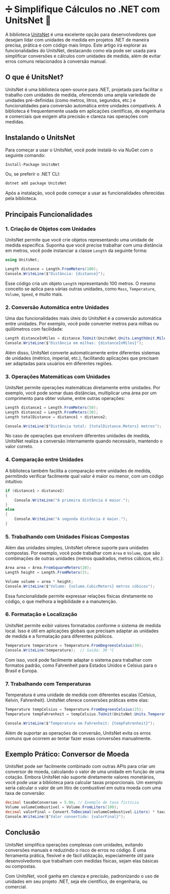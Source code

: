 # ➗ Simplifique Cálculos no .NET com UnitsNet 🧮

A biblioteca [UnitsNet](https://github.com/angularsen/UnitsNet) é uma excelente opção para desenvolvedores que desejam lidar com unidades de medida em projetos .NET de maneira precisa, prática e com código mais limpo. Este artigo irá explorar as funcionalidades do UnitsNet, destacando como ela pode ser usada para simplificar conversões e cálculos com unidades de medida, além de evitar erros comuns relacionados à conversão manual.

## O que é UnitsNet?

UnitsNet é uma biblioteca open-source para .NET, projetada para facilitar o trabalho com unidades de medida, oferecendo uma ampla variedade de unidades pré-definidas (como metros, litros, segundos, etc.) e funcionalidades para conversão automática entre unidades compatíveis. A biblioteca é frequentemente usada em aplicações científicas, de engenharia e comerciais que exigem alta precisão e clareza nas operações com medidas.

## Instalando o UnitsNet

Para começar a usar o UnitsNet, você pode instalá-lo via NuGet com o seguinte comando:

```bash
Install-Package UnitsNet
```

Ou, se preferir o .NET CLI:

```bash
dotnet add package UnitsNet
```

Após a instalação, você pode começar a usar as funcionalidades oferecidas pela biblioteca.

## Principais Funcionalidades

### 1. Criação de Objetos com Unidades

UnitsNet permite que você crie objetos representando uma unidade de medida específica. Suponha que você precise trabalhar com uma distância em metros, você pode instanciar a classe `Length` da seguinte forma:

```csharp
using UnitsNet;

Length distance = Length.FromMeters(100);
Console.WriteLine($"Distância: {distance}");
```

Esse código cria um objeto `Length` representando 100 metros. O mesmo conceito se aplica para várias outras unidades, como `Mass`, `Temperature`, `Volume`, `Speed`, e muito mais.

### 2. Conversão Automática entre Unidades

Uma das funcionalidades mais úteis do UnitsNet é a conversão automática entre unidades. Por exemplo, você pode converter metros para milhas ou quilômetros com facilidade:

```csharp
Length distanceInMiles = distance.ToUnit(UnitsNet.Units.LengthUnit.Mile);
Console.WriteLine($"Distância em milhas: {distanceInMiles}");
```

Além disso, UnitsNet converte automaticamente entre diferentes sistemas de unidades (métrico, imperial, etc.), facilitando aplicações que precisam ser adaptadas para usuários em diferentes regiões.

### 3. Operações Matemáticas com Unidades

UnitsNet permite operações matemáticas diretamente entre unidades. Por exemplo, você pode somar duas distâncias, multiplicar uma área por um comprimento para obter volume, entre outras operações:

```csharp
Length distance1 = Length.FromMeters(50);
Length distance2 = Length.FromMeters(30);
Length totalDistance = distance1 + distance2;

Console.WriteLine($"Distância total: {totalDistance.Meters} metros");
```

No caso de operações que envolvem diferentes unidades de medida, UnitsNet realiza a conversão internamente quando necessário, mantendo o valor correto.

### 4. Comparação entre Unidades

A biblioteca também facilita a comparação entre unidades de medida, permitindo verificar facilmente qual valor é maior ou menor, com um código intuitivo:

```csharp
if (distance1 > distance2)
{
    Console.WriteLine("A primeira distância é maior.");
}
else
{
    Console.WriteLine("A segunda distância é maior.");
}
```

### 5. Trabalhando com Unidades Físicas Compostas

Além das unidades simples, UnitsNet oferece suporte para unidades compostas. Por exemplo, você pode trabalhar com `Area` e `Volume`, que são combinações de outras unidades (metros quadrados, metros cúbicos, etc.):

```csharp
Area area = Area.FromSquareMeters(20);
Length height = Length.FromMeters(3);

Volume volume = area * height;
Console.WriteLine($"Volume: {volume.CubicMeters} metros cúbicos");
```

Essa funcionalidade permite expressar relações físicas diretamente no código, o que melhora a legibilidade e a manutenção.

### 6. Formatação e Localização

UnitsNet permite exibir valores formatados conforme o sistema de medida local. Isso é útil em aplicações globais que precisam adaptar as unidades de medida e a formatação para diferentes públicos.

```csharp
Temperature temperature = Temperature.FromDegreesCelsius(30);
Console.WriteLine(temperature);  // Saída: 30 °C
```

Com isso, você pode facilmente adaptar o sistema para trabalhar com formatos padrão, como Fahrenheit para Estados Unidos e Celsius para o Brasil e Europa.

### 7. Trabalhando com Temperaturas

Temperatura é uma unidade de medida com diferentes escalas (Celsius, Kelvin, Fahrenheit). UnitsNet oferece conversões práticas entre elas:

```csharp
Temperature tempCelsius = Temperature.FromDegreesCelsius(25);
Temperature tempFahrenheit = tempCelsius.ToUnit(UnitsNet.Units.TemperatureUnit.DegreeFahrenheit);

Console.WriteLine($"Temperatura em Fahrenheit: {tempFahrenheit}");
```

Além de suportar as operações de conversão, UnitsNet evita os erros comuns que ocorrem ao tentar fazer essas conversões manualmente.

## Exemplo Prático: Conversor de Moeda

UnitsNet pode ser facilmente combinado com outras APIs para criar um conversor de moeda, calculando o valor de uma unidade em função de uma cotação. Embora UnitsNet não suporte diretamente valores monetários, você pode usar a biblioteca para calcular taxas proporcionais. Um exemplo seria calcular o valor de um litro de combustível em outra moeda com uma taxa de conversão:

```csharp
decimal taxaDeConversao = 5.0m; // Exemplo de taxa fictícia
Volume volumeCombustivel = Volume.FromLiters(100);
decimal valorFinal = Convert.ToDecimal(volumeCombustivel.Liters) * taxaDeConversao;
Console.WriteLine($"Valor convertido: {valorFinal}");
```

## Conclusão

UnitsNet simplifica operações complexas com unidades, evitando conversões manuais e reduzindo o risco de erros no código. É uma ferramenta prática, flexível e de fácil utilização, especialmente útil para desenvolvedores que trabalham com medidas físicas, sejam elas básicas ou compostas.

Com UnitsNet, você ganha em clareza e precisão, padronizando o uso de unidades em seu projeto .NET, seja ele científico, de engenharia, ou comercial.
